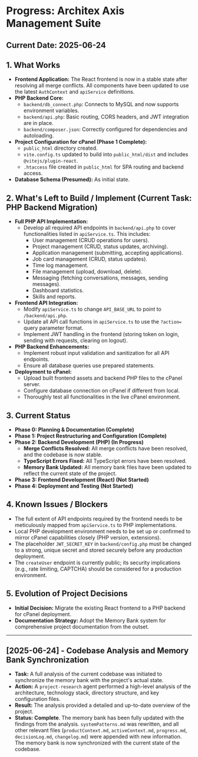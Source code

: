 # Progress: Architex Axis Management Suite

## Current Date: 2025-06-24

## 1. What Works

* **Frontend Application:** The React frontend is now in a stable state after resolving all merge conflicts. All components have been updated to use the latest `AuthContext` and `apiService` definitions.
* **PHP Backend Core:**
  * `backend/db_connect.php`: Connects to MySQL and now supports environment variables.
  * `backend/api.php`: Basic routing, CORS headers, and JWT integration are in place.
  * `backend/composer.json`: Correctly configured for dependencies and autoloading.
* **Project Configuration for cPanel (Phase 1 Complete):**
  * `public_html` directory created.
  * `vite.config.ts` updated to build into `public_html/dist` and includes `@vitejs/plugin-react`.
  * `.htaccess` file created in `public_html` for SPA routing and backend access.
* **Database Schema (Presumed):** As initial state.

## 2. What's Left to Build / Implement (Current Task: PHP Backend Migration)

* **Full PHP API Implementation:**
  * Develop all required API endpoints in `backend/api.php` to cover functionalities listed in `apiService.ts`. This includes:
    * User management (CRUD operations for users).
    * Project management (CRUD, status updates, archiving).
    * Application management (submitting, accepting applications).
    * Job card management (CRUD, status updates).
    * Time log management.
    * File management (upload, download, delete).
    * Messaging (fetching conversations, messages, sending messages).
    * Dashboard statistics.
    * Skills and reports.
* **Frontend API Integration:**
  * Modify `apiService.ts` to change `API_BASE_URL` to point to `/backend/api.php`.
  * Update all API call functions in `apiService.ts` to use the `?action=` query parameter format.
  * Implement JWT handling in the frontend (storing token on login, sending with requests, clearing on logout).
* **PHP Backend Enhancements:**
  * Implement robust input validation and sanitization for all API endpoints.
  * Ensure all database queries use prepared statements.
* **Deployment to cPanel:**
  * Upload built frontend assets and backend PHP files to the cPanel server.
  * Configure database connection on cPanel if different from local.
  * Thoroughly test all functionalities in the live cPanel environment.

## 3. Current Status

* **Phase 0: Planning & Documentation (Complete)**
* **Phase 1: Project Restructuring and Configuration (Complete)**
* **Phase 2: Backend Development (PHP) (In Progress)**
  * **Merge Conflicts Resolved:** All merge conflicts have been resolved, and the codebase is now stable.
  * **TypeScript Errors Fixed:** All TypeScript errors have been resolved.
  * **Memory Bank Updated:** All memory bank files have been updated to reflect the current state of the project.
* **Phase 3: Frontend Development (React) (Not Started)**
* **Phase 4: Deployment and Testing (Not Started)**

## 4. Known Issues / Blockers

* The full extent of API endpoints required by the frontend needs to be meticulously mapped from `apiService.ts` to PHP implementations.
* Local PHP development environment needs to be set up or confirmed to mirror cPanel capabilities closely (PHP version, extensions).
* The placeholder `JWT_SECRET_KEY` in `backend/config.php` must be changed to a strong, unique secret and stored securely before any production deployment.
* The `createUser` endpoint is currently public; its security implications (e.g., rate limiting, CAPTCHA) should be considered for a production environment.

## 5. Evolution of Project Decisions

* **Initial Decision:** Migrate the existing React frontend to a PHP backend for cPanel deployment.
* **Documentation Strategy:** Adopt the Memory Bank system for comprehensive project documentation from the outset.

---

## [2025-06-24] - Codebase Analysis and Memory Bank Synchronization

* **Task:** A full analysis of the current codebase was initiated to synchronize the memory bank with the project's actual state.
* **Action:** A `project-research` agent performed a high-level analysis of the architecture, technology stack, directory structure, and key configuration files.
* **Result:** The analysis provided a detailed and up-to-date overview of the project.
* **Status:** **Complete**. The memory bank has been fully updated with the findings from the analysis. `systemPatterns.md` was rewritten, and all other relevant files (`productContext.md`, `activeContext.md`, `progress.md`, `decisionLog.md`, `changelog.md`) were appended with new information. The memory bank is now synchronized with the current state of the codebase.
